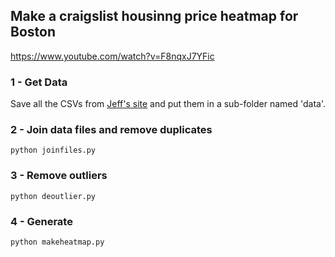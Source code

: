 ## Make a craigslist housinng price heatmap for Boston

https://www.youtube.com/watch?v=F8nqxJ7YFic

### 1 - Get Data

Save all the CSVs from [Jeff's site](http://www.jefftk.com/apartment_prices/data-listing) and put them in a sub-folder named 'data'.

### 2 - Join data files and remove duplicates

    python joinfiles.py

### 3 - Remove outliers

    python deoutlier.py

### 4 - Generate

    python makeheatmap.py
